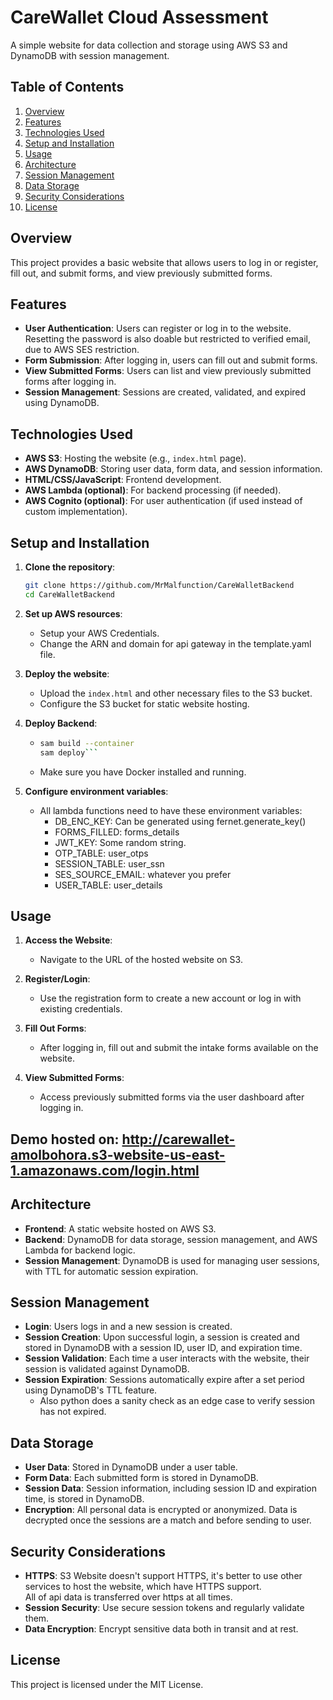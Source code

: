 # CareWallet Cloud Assessment

A simple website for data collection and storage using AWS S3 and DynamoDB with session management.

## Table of Contents

1. [Overview](#overview)
2. [Features](#features)
3. [Technologies Used](#technologies-used)
4. [Setup and Installation](#setup-and-installation)
5. [Usage](#usage)
6. [Architecture](#architecture)
7. [Session Management](#session-management)
8. [Data Storage](#data-storage)
9. [Security Considerations](#security-considerations)
10. [License](#license)

## Overview

This project provides a basic website that allows users to log in or register, fill out, and submit forms, and view
previously submitted forms.

## Features

- **User Authentication**: Users can register or log in to the website. Resetting the password is also doable but
  restricted to verified email, due to AWS SES restriction.
- **Form Submission**: After logging in, users can fill out and submit forms.
- **View Submitted Forms**: Users can list and view previously submitted forms after logging in.
- **Session Management**: Sessions are created, validated, and expired using DynamoDB.

## Technologies Used

- **AWS S3**: Hosting the website (e.g., `index.html` page).
- **AWS DynamoDB**: Storing user data, form data, and session information.
- **HTML/CSS/JavaScript**: Frontend development.
- **AWS Lambda (optional)**: For backend processing (if needed).
- **AWS Cognito (optional)**: For user authentication (if used instead of custom implementation).

## Setup and Installation

1. **Clone the repository**:
    ```bash
    git clone https://github.com/MrMalfunction/CareWalletBackend
    cd CareWalletBackend
    ```

2. **Set up AWS resources**:
    - Setup your AWS Credentials.
    - Change the ARN and domain for api gateway in the template.yaml file.

3. **Deploy the website**:
    - Upload the `index.html` and other necessary files to the S3 bucket.
    - Configure the S3 bucket for static website hosting.

4. **Deploy Backend**:
    - ```bash
      sam build --container
      sam deploy```
    - Make sure you have Docker installed and running.

5. **Configure environment variables**:
    - All lambda functions need to have these environment variables:
        - DB_ENC_KEY: Can be generated using fernet.generate_key()
        - FORMS_FILLED: forms_details
        - JWT_KEY: Some random string.
        - OTP_TABLE: user_otps
        - SESSION_TABLE: user_ssn
        - SES_SOURCE_EMAIL: whatever you prefer
        - USER_TABLE: user_details

## Usage

1. **Access the Website**:
    - Navigate to the URL of the hosted website on S3.

2. **Register/Login**:
    - Use the registration form to create a new account or log in with existing credentials.

3. **Fill Out Forms**:
    - After logging in, fill out and submit the intake forms available on the website.

4. **View Submitted Forms**:
    - Access previously submitted forms via the user dashboard after logging in.

## Demo hosted on: http://carewallet-amolbohora.s3-website-us-east-1.amazonaws.com/login.html

## Architecture

- **Frontend**: A static website hosted on AWS S3.
- **Backend**: DynamoDB for data storage, session management, and AWS Lambda for backend logic.
- **Session Management**: DynamoDB is used for managing user sessions, with TTL for automatic session expiration.

## Session Management

- **Login**: Users logs in and a new session is created.
- **Session Creation**: Upon successful login, a session is created and stored in DynamoDB with a session ID, user ID,
  and expiration time.
- **Session Validation**: Each time a user interacts with the website, their session is validated against DynamoDB.
- **Session Expiration**: Sessions automatically expire after a set period using DynamoDB's TTL feature.
    - Also python does a sanity check as an edge case to verify session has not expired.

## Data Storage

- **User Data**: Stored in DynamoDB under a user table.
- **Form Data**: Each submitted form is stored in DynamoDB.
- **Session Data**: Session information, including session ID and expiration time, is stored in DynamoDB.
- **Encryption**: All personal data is encrypted or anonymized. Data is decrypted once the sessions are a match and
  before sending to user.

## Security Considerations

- **HTTPS**: S3 Website doesn't support HTTPS, it's better to use other services to host the website, which have HTTPS
  support.<br>All of api data is transferred over https at all times.
- **Session Security**: Use secure session tokens and regularly validate them.
- **Data Encryption**: Encrypt sensitive data both in transit and at rest.
## License

This project is licensed under the MIT License.
